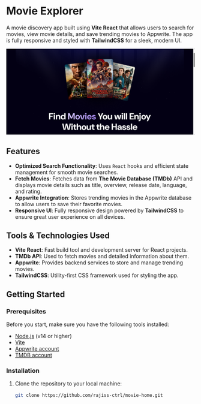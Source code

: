 # Movie Explorer

A movie discovery app built using **Vite React** that allows users to search for movies, view movie details, and save trending movies to Appwrite. The app is fully responsive and styled with **TailwindCSS** for a sleek, modern UI.

![Project Screenshot](/public/screenshot.png)

## Features

- **Optimized Search Functionality**: Uses `React` hooks and efficient state management for smooth movie searches.
- **Fetch Movies**: Fetches data from **The Movie Database (TMDb)** API and displays movie details such as title, overview, release date, language, and rating.
- **Appwrite Integration**: Stores trending movies in the Appwrite database to allow users to save their favorite movies.
- **Responsive UI**: Fully responsive design powered by **TailwindCSS** to ensure great user experience on all devices.

## Tools & Technologies Used

- **Vite React**: Fast build tool and development server for React projects.
- **TMDb API**: Used to fetch movies and detailed information about them.
- **Appwrite**: Provides backend services to store and manage trending movies.
- **TailwindCSS**: Utility-first CSS framework used for styling the app.

## Getting Started

### Prerequisites

Before you start, make sure you have the following tools installed:

- [Node.js](https://nodejs.org/) (v14 or higher)
- [Vite](https://vitejs.dev/)
- [Appwrite account](https://appwrite.io/)
- [TMDB account](https://appwrite.io/)

### Installation

1. Clone the repository to your local machine:
   ```bash
   git clone https://github.com/rajiss-ctrl/movie-home.git
